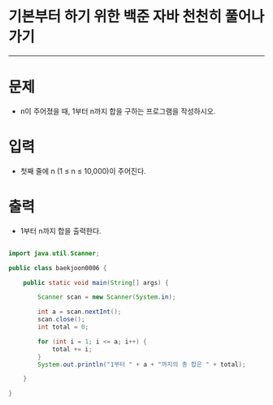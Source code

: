 # 기본부터 하기 위한 백준 자바 천천히 풀어나가기
--------------------------------------------

# 문제
 - n이 주어졌을 때, 1부터 n까지 합을 구하는 프로그램을 작성하시오.
 
# 입력
 - 첫째 줄에 n (1 ≤ n ≤ 10,000)이 주어진다.
 
# 출력
 - 1부터 n까지 합을 출력한다.
 
 
 
~~~java

import java.util.Scanner;

public class baekjoon0006 {

	public static void main(String[] args) {

		Scanner scan = new Scanner(System.in);

		int a = scan.nextInt();
		scan.close();
		int total = 0;

		for (int i = 1; i <= a; i++) {
			total += i;
		}
		System.out.println("1부터 " + a + "까지의 총 합은 " + total);

	}

}

~~~